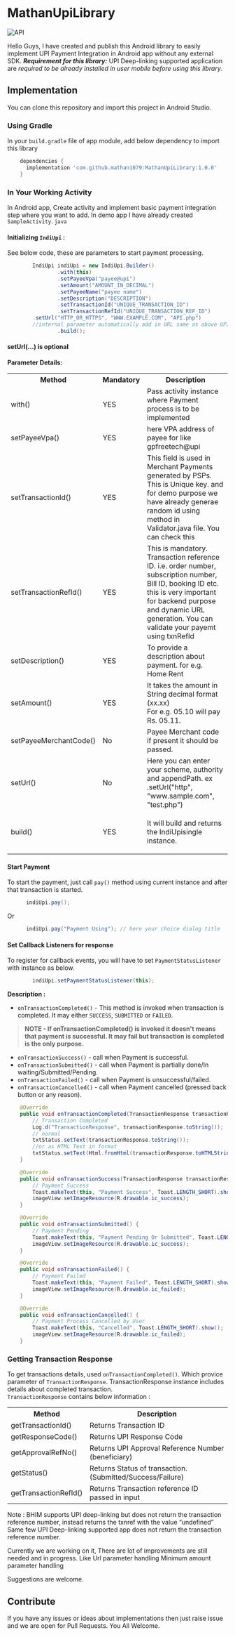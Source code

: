 # MathanUpiLibrary
 



![API](https://img.shields.io/badge/API-21%2B-brightgreen.svg)



Hello Guys, I have created and publish this Android library to easily implement UPI Payment Integration in Android app without any external SDK.
***Requirement for this library:*** UPI Deep-linking supported application are *required to be already installed in user mobile before using this library*. <br>




## Implementation
You can clone this repository and import this project in Android Studio.

### Using Gradle
In your `build.gradle` file of app module, add below dependency to import this library

```gradle
    dependencies {
      implementation 'com.github.mathan1079:MathanUpiLibrary:1.0.0'
    }
```

### In Your Working Activity
In Android app, Create activity and implement basic payment integration step where you want to add. In demo app I have already created `SampleActivity.java`

#### Initializing `IndiUpi` :
See below code, these are parameters to start payment processing.
```java
        IndiUpi indiUpi = new IndiUpi.Builder()
                .with(this)
                .setPayeeVpa("payee@upi")
                .setAmount("AMOUNT_IN_DECIMAL")
                .setPayeeName("payee name")
                .setDescription("DESCRIPTION")
                .setTransactionId("UNIQUE_TRANSACTION_ID")
                .setTransactionRefId("UNIQUE_TRANSACTION_REF_ID")
		.setUrl("HTTP_OR_HTTPS", "WWW.EXAMPLE.COM", "API.php")
		//internal parameter automatically add in URL same as above UPI request
                .build();
```
#### setUrl(...) is optional

**Parameter Details:**

<table>
<tbody>
<tr>
<th>Method</th>
<th><span style="&ldquo;font-weight: bold&rdquo;;">Mandatory</span></th>
<th>Description</th>
</tr>
<tr>
<td>with()</td>
<td>YES</td>
<td>Pass activity instance where Payment process is to be implemented</td>
</tr>
<tr>
<td>setPayeeVpa()</td>
<td>YES</td>
<td>here VPA address of payee for like <span style="&ldquo;font-weight: 600&rdquo;;">gpfreetech@upi</span></td>
</tr>
<tr>
<td>setTransactionId()</td>
<td>YES</td>
<td>This field is used in Merchant Payments generated by PSPs. This is Unique key. and for demo purpose we have already generae random id using method in Validator.java file. You can check this</td>
</tr>
<tr>
<td>setTransactionRefId()</td>
<td>YES</td>
<td>This is mandatory. Transaction reference ID. i.e. order number, subscription number, Bill ID, booking ID etc. this is very important for backend purpose and dynamic URL generation. You can validate your payemt using txnRefId</td>
</tr>
<tr>
<td>setDescription()</td>
<td>YES</td>
<td>To provide a description about payment. for e.g. <br /><span style="&ldquo;font-style: italic&rdquo;;">Home Rent</span></td>
</tr>
<tr>
<td>setAmount()</td>
<td>YES</td>
<td>It takes the amount in String decimal format (xx.xx)<br />For e.g. 05.10 will pay <span style="&ldquo;font-style: italic&rdquo;;">Rs. 05.11.</span></td>
</tr>
<tr>
<td>setPayeeMerchantCode()</td>
<td>No</td>
<td>Payee Merchant code if present it should be passed.</td>
</tr>
  <tr>
<td>setUrl()</td>
<td>No</td>
<td>Here you can enter your scheme, authority and appendPath. ex  .setUrl("http", "www.sample.com", "test.php")</td>
</tr>
<tr>
<td>build()</td>
<td>YES</td>
<td>
<p>It will build and returns the <span style="&ldquo;font-weight: bold; font-style: italic&rdquo;;">IndiUpi</span>single instance.</p>
</td>
</tr>
</tbody>
</table>

#### Start Payment
To start the payment, just call `pay()` method using current instance and after that transaction is started.
```java
      indiUpi.pay();
```
Or
```java
      indiUpi.pay("Payment Using"); // here your choice dialog title
```
#### Set Callback Listeners for response
To register for callback events, you will have to set `PaymentStatusListener` with instance as below.
```java
        indiUpi.setPaymentStatusListener(this);
```
**Description :**

* `onTransactionCompleted()` - This method is invoked when transaction is completed. It may either `SUCCESS`, `SUBMITTED` or `FAILED`.
> **NOTE - If onTransactionCompleted() is invoked it doesn't means that payment is successful. It may fail but transaction is completed is the only purpose.**
* `onTransactionSuccess()` - call when Payment is successful.
* `onTransactionSubmitted()` - call when Payment is partially done/In waiting/Submitted/Pending.
* `onTransactionFailed()` - call when Payment is unsuccessful/failed.
* `onTransactionCancelled()` - call when Payment cancelled (pressed back button or any reason).
```java
    @Override
    public void onTransactionCompleted(TransactionResponse transactionResponse) {
        // Transaction Completed
        Log.d("TransactionResponse", transactionResponse.toString());
		// normal
        txtStatus.setText(transactionResponse.toString());
		//or as HTML Text in format
		txtStatus.setText(Html.fromHtml(transactionResponse.toHTMLString()));
    }

    @Override
    public void onTransactionSuccess(TransactionResponse transactionResponse) {
        // Payment Success
        Toast.makeText(this, "Payment Success", Toast.LENGTH_SHORT).show();
        imageView.setImageResource(R.drawable.ic_success);
    }

    @Override
    public void onTransactionSubmitted() {
        // Payment Pending
        Toast.makeText(this, "Payment Pending Or Submitted", Toast.LENGTH_SHORT).show();
        imageView.setImageResource(R.drawable.ic_success);
    }

    @Override
    public void onTransactionFailed() {
        // Payment Failed
        Toast.makeText(this, "Payment Failed", Toast.LENGTH_SHORT).show();
        imageView.setImageResource(R.drawable.ic_failed);
    }

    @Override
    public void onTransactionCancelled() {
        // Payment Process Cancelled by User
        Toast.makeText(this, "Cancelled", Toast.LENGTH_SHORT).show();
        imageView.setImageResource(R.drawable.ic_failed);
    }
```

### Getting Transaction Response
To get transactions details, used `onTransactionCompleted()`. Which provice parameter of `TransactionResponse`. TransactionResponse instance includes details about completed transaction.  <br>
`TransactionResponse` contains below information :

<table>
  <tr>
    <th>Method</th>
    <th>Description</th>
  </tr>
  <tr>
    <td>getTransactionId()</td>
    <td>Returns Transaction ID</td>
  </tr>
  <tr>
    <td>getResponseCode()</td>
    <td>Returns UPI Response Code</td>
  </tr>
  <tr>
    <td>getApprovalRefNo()</td>
    <td>Returns UPI Approval Reference Number (beneficiary)</td>
  </tr>
  <tr>
    <td>getStatus()</td>
    <td>Returns Status of transaction.<br>(Submitted/Success/Failure)<br></td>
  </tr>
  <tr>
    <td>getTransactionRefId()</td>
    <td>Returns Transaction reference ID passed in input</td>
  </tr>
</table>

Note : BHIM supports UPI deep-linking but does not return the transaction reference number, instead returns the txnref with the value “undefined”
Same few UPI Deep-linking supported app does not return the transaction reference number.

Currently we are working on it, There are lot of improvements are still needed and in progress.
Like 
Url parameter handling
Minimum amount parameter handling

Suggestions are welcome.

## Contribute
If you have any issues or ideas about implementations then just raise issue and we are open for Pull Requests. You All Welcome.
